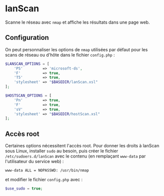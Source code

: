 # lanScan

Scanne le réseau avec `nmap` et affiche les résultats dans une page web.

## Configuration

On peut personnaliser les options de `nmap` utilisées par défaut pour les scans de réseau ou d'hôte dans le fichier `config.php` :
```php
$LANSCAN_OPTIONS = [
    'PS'         => 'microsoft-ds',
    'F'          => true,
    'T5'         => true,
    'stylesheet' => "$BASEDIR/lanScan.xsl"
];

$HOSTSCAN_OPTIONS = [
    'Pn'         => true,
    'F'          => true,
    'sV'         => true,
    'stylesheet' => "$BASEDIR/hostScan.xsl"
];
```

## Accès root

Certaines options nécessitent l'accès root.
Pour donner les droits à lanScan sous Linux, installer `sudo` au besoin, puis créer le fichier `/etc/sudoers.d/lanScan` avec le contenu
(en remplaçant `www-data` par l'utilisateur du service web) :
```
www-data ALL = NOPASSWD: /usr/bin/nmap
````
et modifier le fichier `config.php` avec :
```php
$use_sudo = true;
```
